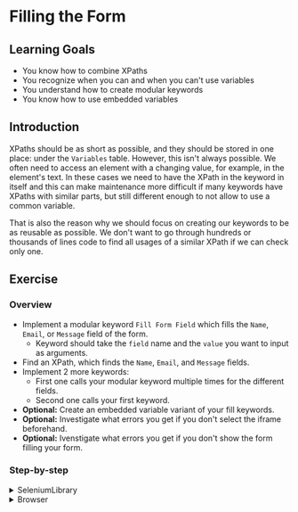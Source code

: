 # Filling the Form

## Learning Goals

- You know how to combine XPaths
- You recognize when you can and when you can't use variables
- You understand how to create modular keywords
- You know how to use embedded variables

## Introduction

XPaths should be as short as possible, and they should be stored in one place:
under the `Variables` table. However, this isn't always possible. We often need to
access an element with a changing value, for example, in the element's text. In
these cases we need to have the XPath in the keyword in itself and this can make
maintenance more difficult if many keywords have XPaths with similar parts, but
still different enough to not allow to use a common variable.

That is also the reason why we should focus on creating our keywords to be as reusable
as possible. We don't want to go through hundreds or thousands of lines code to find all
usages of a similar XPath if we can check only one.

## Exercise

### Overview

- Implement a modular keyword `Fill Form Field` which fills the
`Name`, `Email`, or `Message` field of the form.
  - Keyword should take the `field` name and the `value` you want to input as arguments.
- Find an XPath, which finds the `Name`, `Email`, and `Message` fields.
- Implement 2 more keywords:
  - First one calls your modular keyword multiple times for the different fields.
  - Second one calls your first keyword.
- **Optional:** Create an embedded variable variant of your fill keywords.
- **Optional:** Investigate what errors you get if you don't select the iframe beforehand.
- **Optional:** Ivenstigate what errors you get if you don't show the form filling your form.

### Step-by-step

<details>
  <summary>SeleniumLibrary</summary>

**Define a modular keyword to fill your name, email, or message field.**

We've finally reached a point where we can start to fill our form. The easiest
fields to tackle are the name, email, and message fields. They're similar fields,
so we should create a keyword that fills each field just by specifying which
field we want to fill. We'll start by defining a keyword, which takes two arguments:
the field we want to fill and the value we want to give that field.

- Define a keyword `Fill Form Field`, which takes 2 arguments: `field` and `value`.

We know we'll input the value of the `value` argument, but we still don't know how
to access our element. However, as a placeholder, we can add already what we know
and make a note of what's missing.

- Add `Input Text` keyword call to your keyword. Use a some notion (for example `xpath://TODO`) to
indicate this isn't still working. The input value for the `Input Text` should
be your `value` argument.

---

**Find a good XPath to match the name, email, and message fields.**

Now that we have our initial keyword in place, let's take a look how we could best locate our
fields. Unfortunately, as we look at the form source code, we see that
the fields don't have any attributes that would really help us. Even worse, they're different
types: name and email fields are `input` and the message field is `textarea`. Seems like the
only element we can get a hand on is the `label` for each form field.

Let's first handle the situation with our mismatching input fields. One thing we know for sure:
our input field is _after_ the `label`. This means we can use the XPath `following-sibling` to
target elements that are children of the same parent, but come _after_  some specific element.
The `following-sibling` requires two colons (`::`) to indicate what element we want to match. XPath
supports wildcards, we could just use `*` to match any element after our `label`, but we want to
make sure we match our input field.

Similar to `following-sibling` we can check the type of
the current element by using `self`. For example, `//*[self::input]` is identical to `//input`.
Our input fields are either `input` or `textarea`, so our XPath should match both types. We can
use `or` inside our brackets (`[]`) to match either element. Half of our input field locator
is just about finished. There's no variables in our locator, so let's make it a static variable
in our `Variables` table.

- Write a variable for the `input` and `textarea` fields starting `following-sibling` into
your `Variables` table.

> You can use `preceding-sibling` to get an element _before_ some other element.
>
> :bulb: Remember to **test your XPath** in the browser. Without the `following-sibling` your XPath
> should match 6 fields, which are all the fields in the form.

Ok, we are now able to select all `input` and `textarea` fields of our form. Now we can start
to make our XPaths unique using the `label`. The label has a `:` and some extra spaces we don't
want to match in our XPath, so we'll use `contains()` again. This time we're not checking
the value of an attribute, so we can't use `contains(@attribute, 'value')`. Instead, we're matching
the `text` of the attribute. It works the same way, but the syntax is slightly different. Instead
of `@text`, we have to use `text()`.

Now, we have our `label` selector as well. This time however, the label holds a variable (our `field`
argument), so we cannot put that in our `Variables` table. Instead, we have to keep that as is
in our keyword and combine with our input field variable. Combining our XPath with a variable is as
simple as putting them right after each other so a case like this

```robot
*** Variables ***
${XPATH_VARIABLE}       c/d

*** Keywords ***
My Keyword
    Click Element       xpath://a/b/${XPATH_VARIABLE}
```

would click an element with the XPath `//a/b/c/d`. We now how the locator for both our input field
and our label. We're all set to combine our XPaths and input a value into our form field.

- Replace your `TODO` XPath in your `Fill Form Field` keyword with the combined XPath of your
static part variable and the dynamic part, which uses the `field` argument.

---

**Write a keyword to fill the form's name, email, and message fields.**

Now that we have our modular keyword we can use to fill any of our fields, we can
implement a new keyword, which calls our modular keyword several times for different
fields. However, _our form is inside an iframe_. We don't really want to call our wrapper multiple
times, if we're going to execute several steps there anyway. And neither we want to make
our test suite ugly by adding the wrapper call there. So, instead of only one new keyword,
we'll create 2: one to call from our test suite and one to call from that keyword.

Now that we're actually calling keywords in our test, we don't need the `No Operation` call
in our test suite anymore.

- Write 2 keywords to your resource file: `Fill All Form Fields` and
`Fill Form With Valid Data`.
- Add a call for `Fill All Form Fields` to your `Fill Form With Valid Data` keyword.
- Add a call for `Fill Form With Valid Data` to your test suite.
- Remove `No Operation` call from your test suite.

> :bulb: Remember that your form is inside an iframe. Your test suite will call
> `Fill Form With Valid Data`, so don't add `Run Inside Iframe` on your test suite level.
> You should call `Fill All Form Fields` inside an iframe.

We are now able to fill our fields. And think, we're able to do that with just one keyword!
In our other keyword `Fill All Form Fields` we can just call
`Fill Form Field` three times for the different fields and all should fill properly.

- Add `Fill Form Field` keyword calls for `Name`, `E-mail`, and `Message` fields
into your `Fill All Form Fields` keyword.

We can now hard-code our values for the three first fields. However, wouldn't it be cool if we
could give the keyword arguments and still call it from the test suite without arguments? We can do
that by using default values for arguments. Default values are given in a similar fashion to Python, by
using `${argument}=value` in our `[Arguments]`. Default values can be hardcoded or they can be other
variables we've defined in our `Variables` table or set as test/suite variables during our test case.

Let's add some default values for our `Name`, `E-mail`, and `Message` fields by new variables for each.
We'll call them `DEFAULT_<field>` for clarity. After we've created our variables, we can add arguments
to our `Fill All Form Fields` keyword for `name`, `email` and `message` and give them the default values
we just defined.

- Add three variables: `DEFAULT_NAME`, `DEFAULT_EMAIL`, and `DEFAULT_MESSAGE` to your `Variables` table
and give them some values (e.g `John Doe`, `john.doe@example.com`, `Hello, my name is John Doe.`
respectively).
- Add three arguments for your `Fill All Form Fields` named `name`, `email`, and `message` and give them
the default values based on your newly created variables.

---

**Create an embedded variable version of your keyword.**

We already have a working solution for filling our fields. There is, however, an alternative
solution, that has no other function than changing the keyword semantics a bit and it can
make reading the test case more natural.

Embedded arguments in a keyword allow the test case keywords to be read more fluently. For example,
we can change `Fill Form Field    Name    John Doe` into `Input "John Doe" Into Name Field` and
both will work in exactly the same way. Using embedded arguments in a keyword is only really powerful when
writing them directly in a test suite. Since the only difference for traditional keywords is
semantic, we don't really need to hide our arguments if we're only staying inside our resource files.
Furthermore, using embedded arguments can make it more difficult to jump between keywords in your editor.
We can't search keywords with embedded arguments directly by copy-pasting the keyword and during the
writing of this training, only some editors support jumping to keywords with embedded arguments.

We can define a keyword to use embedded arguments simply by placing the variable into the keyword
definition. So, for example `Input "John Doe" Into Name Field` keyword could be defined as
`Input "${value}" Into ${field} Field`. One thing to note is that keywords with embedded arguments
**cannot** take arguments with `[Arguments]`. If we try to have a keyword use both, we're going to
get an error when running our test case:

```text
[ ERROR ] Error in resource file '/path/to/our/file.robot': Creating keyword 'Input "${value}" Into ${field} Field' failed: Keyword cannot have both normal and embedded arguments.
```

> Embedded arguments are useful when we write our test case in user story format.
> For example, we could define our keyword like this:
> `As A ${user} I Should Be Able To ${do something}`. Then, we could define our test
> case with `As A Regular User I should Be Able To Login With Valid Credentials`,
> `As A Customer I Should Be Able To View My Orders`, etc.

- Add a keyword that takes embedded arguments instead of normal ones to fill your form.
- Modify your `Fill All Form Fields` to use the embedded arguments or call your embedded
arguments form the test case directly (you can modify them back after testing if you want,
it doesn't affect the outcome of the training).
- (Optional) Change your test suite to call the embedded argument keywords directly.

### Possible Errors

#### `ElementNotInteractableException`

If you don't show the form and try to do something with it, you're going to
see something like this:

```text
ElementNotInteractableException: Message: element not interactable
```

This means your element is hidden or blocked and you cannot do the operation
you're trying to do. This is very common when a page has multiple tabs, but
all tabs are loaded into the DOM. Your test finds the element, but it's
on another tab, thus, not interactable.

</details>

<details>
  <summary>Browser</summary>

**Define a modular keyword to fill your name, email, or message field.**

We've finally reached a point where we can start to fill our form. The easiest
fields to tackle are the name, email, and message fields. They're similar fields,
so we should create a keyword that fills each field just by specifying which
field we want to fill. We'll start by defining a keyword, which takes two arguments:
the field we want to fill and the value we want to give that field.

- Define a keyword `Fill Form Field`, which takes 2 arguments: `field` and `value`.

We know we'll input the value of the `value` argument, but we still don't know how
to access our element. However, as a placeholder, we can add already what we know
and make a note of what's missing.

- Add `Fill Text` keyword call to your keyword. Use a some notion for the locator
(for example `//TODO`) to indicate this isn't working yet. The input value for the
`Fill Text` should be your `value` argument.

---

**Find a good XPath to match the name, email, and message fields.**

Now that we have our initial keyword in place, let's take a look how we could best locate our
fields. Unfortunately, as we look at the form source code, we see that
the fields don't have any attributes that would really help us. Even worse, they're different
types: name and email fields are `input` and the message field is `textarea`. Seems like the
only element we can get a hand on is the `label` for each form field.

Let's first handle the situation with our mismatching input fields. One thing we know for sure:
our input field is _after_ the `label`. This means we can use the XPath `following-sibling` to
target elements that are children of the same parent, but come _after_  some specific element.
The `following-sibling` requires two colons (`::`) to indicate what element we want to match. XPath
supports wildcards, we could just use `*` to match any element after our `label`, but we want to
make sure we match our input field.

Similar to `following-sibling` we can check the type of
the current element by using `self`. For example, `//*[self::input]` is identical to `//input`.
Our input fields are either `input` or `textarea`, so our XPath should match both types. We can
use `or` inside our brackets (`[]`) to match either element. Half of our input field locator
is just about finished. There's no variables in our locator, so let's make it a static variable
in our `Variables` table.

- Write a variable called `INPUT_FIELD` for the `input` and `textarea` fields starting with
`following-sibling` into your `Variables` table.

> You can use `preceding-sibling` to get an element _before_ some other element.
>
> :bulb: Remember to **test your XPath** in the browser. Without the `following-sibling` your XPath
> should match 6 fields, which are all the fields in the form. Remember that the input fields are
> inside an iframe, so if you're testing with the console, you need to select the iframe first.

Ok, we are now able to select all `input` and `textarea` fields of our form. Now we can start
to make our XPaths unique using the `label`. The label has a `:` and some extra spaces we don't
want to match in our XPath, so we'll use `contains()` again. This time we're not checking
the value of an attribute, so we can't use `contains(@attribute, 'value')`. Instead, we're matching
the `text` of the attribute. It works the same way, but the syntax is slightly different. Instead
of `@text`, we have to use `text()`.

Our label XPath now looks something like this: `//label[contains(text(), 'some text')]`. The value
we want to insert into `some text` is of course the `field` argument. Since the XPath has a variable
inside it, we cannot put it in our `Variables` table and we have to keep it as it is in our keyword.

- Replace your `//TODO` XPath in your `Fill Form Field` keyword with an XPath selecting the `label`
based on your `field` argument.

All that's left is to combine the two XPaths we've gathered for this keyword. Combining our XPath
with a variable is as simple as putting them right after each other so a case like this

```robot
*** Variables ***
${XPATH_VARIABLE}       c/d

*** Keywords ***
My Keyword
    Click Element       xpath://a/b/${XPATH_VARIABLE}
```

would click an element with the XPath `//a/b/c/d`. We now how the locator for both our input field
and our label. We're all set to combine our XPaths and input a value into our form field.

- Add your `INPUT_FIELD` variable immediately after your XPath containing the `label`.

---

**Write a keyword to fill the form's name, email, and message fields.**

Now that we have our modular keyword we can use to fill any of our fields, we can
implement a new keyword, which calls our modular keyword several times for different
fields. However, _our form is inside an iframe_. Browser library doesn't have a way
to select a frame separately and execute a certain amount of steps inside the iframe
before deselecting the frame. Instead, the iframe needs to be selected separately for
each keyword call. Before we can go any further, we need to actually fix our `Fill Form Field`
keyword.

In Browser library iframes are handled with a special `>>>` syntax, which indicates that
we're selecting something from inside an iframe. For example `Click    my-frame >>> my-button`
click a button with the locator `my-button` inside an iframe with the locator `my-frame`.

- Add iframe handling to your `Fill Form Field` keyword by using `>>>` syntax.

We want to fill our form completely in a single keyword. However, we also want to keep our
test case clean regardless if we're filling the form with valid data or invalid data (in
this course we're only filling it once with valid data, but it's a preferable to have the
option to extend it easily). So, instead of only one new keyword,
we'll create 2: one to call from our test suite and one to call from that keyword.

Now that we're actually calling keywords in our test, we don't need the `No Operation` call
in our test suite anymore.

- Write 2 keywords to your resource file: `Fill All Form Fields` and
`Fill Form With Valid Data`.
- Add a call for `Fill All Form Fields` to your `Fill Form With Valid Data` keyword.
- Add a call for `Fill Form With Valid Data` to your test suite.
- Remove `No Operation` call from your test suite.

We are now able to fill our fields. And think, we're able to do that with just one keyword!
In our other keyword `Fill All Form Fields` we can just call
`Fill Form Field` three times for the different fields and all should fill properly.

- Add `Fill Form Field` keyword calls for `Name`, `E-mail`, and `Message` fields
into your `Fill All Form Fields` keyword.

We could now hard-code our values for the three first fields. However, wouldn't it be cool if we
could give the keyword arguments and still call it from the test suite without arguments? We can do
that by using default values for arguments. Default values are given in a similar fashion to Python, by
using `${argument}=value` in our `[Arguments]`. Default values can be hardcoded or they can be other
variables we've defined in our `Variables` table or set as test/suite variables during our test case.

Let's add some default values for our `Name`, `E-mail`, and `Message` fields by new variables for each.
We'll call them `DEFAULT_<field>` for clarity. After we've created our variables, we can add arguments
to our `Fill All Form Fields` keyword for `name`, `email` and `message` and give them the default values
we just defined.

- Add three variables: `DEFAULT_NAME`, `DEFAULT_EMAIL`, and `DEFAULT_MESSAGE` to your `Variables` table
and give them some values (e.g `John Doe`, `john.doe@example.com`, `Hello, my name is John Doe.`
respectively).
- Add three arguments for your `Fill All Form Fields` named `name`, `email`, and `message` and give them
the default values based on your newly created variables.

---

**Optional: Create an embedded variable version of your keyword.**

We already have a working solution for filling our fields. There is, however, an alternative
solution, that has no other function than changing the keyword semantics a bit and it can
make reading the test case more natural.

Embedded arguments in a keyword allow the test case keywords to be read more fluently. For example,
we can change `Fill Form Field    Name    John Doe` into `Input "John Doe" Into Name Field` and
both will work in exactly the same way. Using embedded arguments in a keyword is only really powerful when
writing them directly in a test suite. Since the only difference for traditional keywords is
semantic, we don't really need to hide our arguments if we're only staying inside our resource files.
Furthermore, using embedded arguments can make it more difficult to jump between keywords in your editor.
We can't search keywords with embedded arguments directly by copy-pasting the keyword and during the
writing of this training, only some editors support jumping to keywords with embedded arguments.

We can define a keyword to use embedded arguments simply by placing the variable into the keyword
definition. So, for example `Input "John Doe" Into Name Field` keyword could be defined as
`Input "${value}" Into ${field} Field`. One thing to note is that keywords with embedded arguments
**cannot** take arguments with `[Arguments]`. If we try to have a keyword use both, we're going to
get an error when running our test case:

```text
[ ERROR ] Error in resource file '/path/to/our/file.robot': Creating keyword 'Input "${value}" Into ${field} Field' failed: Keyword cannot have both normal and embedded arguments.
```

> Embedded arguments are useful when we write our test case in user story format.
> For example, we could define our keyword like this:
> `As A ${user} I Should Be Able To ${do something}`. Then, we could define our test
> case with `As A Regular User I should Be Able To Login With Valid Credentials`,
> `As A Customer I Should Be Able To View My Orders`, etc.

- Add a keyword that takes embedded arguments instead of normal ones to fill your form.
- Modify your `Fill All Form Fields` to use the embedded arguments or call your embedded
arguments form the test case directly (you can modify them back after testing if you want,
it doesn't affect the outcome of the training).
- (Optional) Change your test suite to call the embedded argument keywords directly.

</details>
